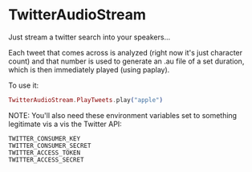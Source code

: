 TwitterAudioStream
==================

Just stream a twitter search into your speakers...

Each tweet that comes across is analyzed (right now it's just character count)
and that number is used to generate an .au file of a set duration, which is then
immediately played (using paplay).

To use it:

```elixir
TwitterAudioStream.PlayTweets.play("apple")
```

NOTE: You'll also need these environment variables set to something legitimate
vis a vis the Twitter API:

```
TWITTER_CONSUMER_KEY
TWITTER_CONSUMER_SECRET
TWITTER_ACCESS_TOKEN
TWITTER_ACCESS_SECRET
```

